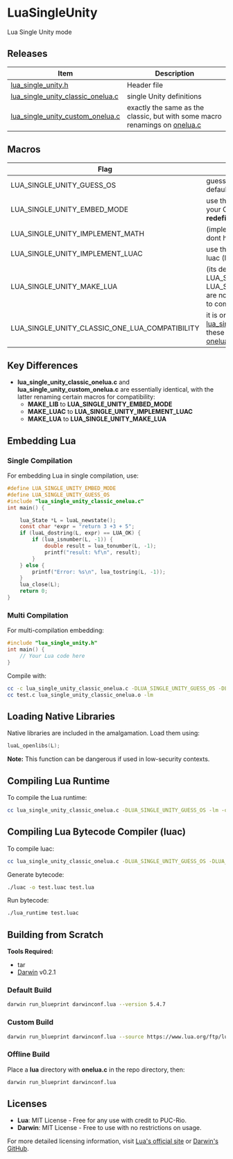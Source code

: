 # LuaSingleUnity
Lua Single Unity mode

## Releases
| Item | Description |
| ---- | ----------- |
|[lua_single_unity.h](https://github.com/OUIsolutions/LuaSingleUnity/releases/download/5.4.7/lua_single_unity.h)| Header file|
|[lua_single_unity_classic_onelua.c](https://github.com/OUIsolutions/LuaSingleUnity/releases/download/5.4.7/lua_single_unity_classic_onelua.c)| single Unity definitions|
|[lua_single_unity_custom_onelua.c](https://github.com/OUIsolutions/LuaSingleUnity/releases/download/5.4.7/lua_single_unity_custom_onelua.c)| exactly the same as the classic, but with some macro renamings on [onelua.c](https://github.com/lua/lua/blob/master/onelua.c)|

## Macros
| Flag | Description |
| ---- | ----------- |
|LUA_SINGLE_UNITY_GUESS_OS | guess the os, if defined, it will use the default os check [guess_os.h](/src/guess_os.h) |
|LUA_SINGLE_UNITY_EMBED_MODE | use these if you want to embed lua into your C code, otherwise will raise **redefinition of main** |
|LUA_SINGLE_UNITY_IMPLEMENT_MATH| (implements **math.h**) use these if you dont have the **-lm** available on your os  |
|LUA_SINGLE_UNITY_IMPLEMENT_LUAC | use these if you want to compile the luac (lua bytecode generator) |
|LUA_SINGLE_UNITY_MAKE_LUA| (its default if LUA_SINGLE_UNITY_EMBED_MODE and LUA_SINGLE_UNITY_IMPLEMENT_LUAC are not defined) use these if you want to compile the lua runtime|
|LUA_SINGLE_UNITY_CLASSIC_ONE_LUA_COMPATIBILITY| it is only useful on [lua_single_unity_custom_onelua.c](https://github.com/OUIsolutions/LuaSingleUnity/releases/download/5.4.7/lua_single_unity_custom_onelua.c), with these flag will emulate the classic [onelua.c](https://github.com/lua/lua/blob/master/onelua.c)|

## Key Differences
- **lua_single_unity_classic_onelua.c** and **lua_single_unity_custom_onelua.c** are essentially identical, with the latter renaming certain macros for compatibility:
  - **MAKE_LIB** to **LUA_SINGLE_UNITY_EMBED_MODE**
  - **MAKE_LUAC** to **LUA_SINGLE_UNITY_IMPLEMENT_LUAC**
  - **MAKE_LUA** to **LUA_SINGLE_UNITY_MAKE_LUA**

## Embedding Lua
### Single Compilation
For embedding Lua in single compilation, use:
```c
#define LUA_SINGLE_UNITY_EMBED_MODE
#define LUA_SINGLE_UNITY_GUESS_OS
#include "lua_single_unity_classic_onelua.c"
int main() {

    lua_State *L = luaL_newstate();
    const char *expr = "return 3 +3 + 5"; 
    if (luaL_dostring(L, expr) == LUA_OK) {
        if (lua_isnumber(L, -1)) { 
            double result = lua_tonumber(L, -1);
            printf("result: %f\n", result);
        }
    } else {
        printf("Error: %s\n", lua_tostring(L, -1)); 
    }
    lua_close(L); 
    return 0;
}

```

### Multi Compilation
For multi-compilation embedding:
```c
#include "lua_single_unity.h"
int main() {
    // Your Lua code here
}
```
Compile with:
```bash
cc -c lua_single_unity_classic_onelua.c -DLUA_SINGLE_UNITY_GUESS_OS -DLUA_SINGLE_UNITY_EMBED_MODE
cc test.c lua_single_unity_classic_onelua.o -lm
```

## Loading Native Libraries
Native libraries are included in the amalgamation. Load them using:
```c
luaL_openlibs(L);
```
**Note:** This function can be dangerous if used in low-security contexts.

## Compiling Lua Runtime
To compile the Lua runtime:
```bash
cc lua_single_unity_classic_onelua.c -DLUA_SINGLE_UNITY_GUESS_OS -lm -o lua_runtime
```

## Compiling Lua Bytecode Compiler (luac)
To compile luac:
```bash
cc lua_single_unity_classic_onelua.c -DLUA_SINGLE_UNITY_GUESS_OS -DLUA_SINGLE_UNITY_IMPLEMENT_LUAC -lm -o luac
```
Generate bytecode:
```bash
./luac -o test.luac test.lua
```
Run bytecode:
```bash
./lua_runtime test.luac
```

## Building from Scratch
**Tools Required:**
- tar
- [Darwin](https://github.com/OUIsolutions/Darwin) v0.2.1

### Default Build
```bash
darwin run_blueprint darwinconf.lua --version 5.4.7
```

### Custom Build
```bash
darwin run_blueprint darwinconf.lua --source https://www.lua.org/ftp/lua-5.4.7.tar.gz --onelua https://raw.githubusercontent.com/lua/lua/refs/heads/master/onelua.c
```

### Offline Build
Place a **lua** directory with **onelua.c** in the repo directory, then:
```bash
darwin run_blueprint darwinconf.lua
```

## Licenses
- **Lua**: MIT License - Free for any use with credit to PUC-Rio.
- **Darwin**: MIT License - Free to use with no restrictions on usage.

For more detailed licensing information, visit [Lua's official site](https://www.lua.org/license.html) or [Darwin's GitHub](https://github.com/OUIsolutions/Darwin/blob/master/LICENSE).
